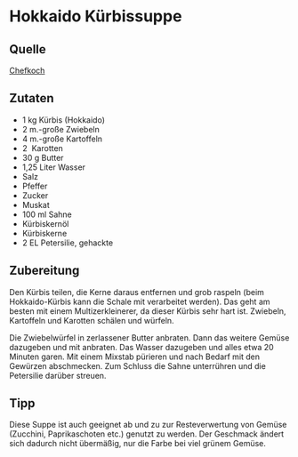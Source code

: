 # Hokkaido Kürbissuppe

## Quelle
[Chefkoch](https://www.chefkoch.de/rezepte/955491201155012/Hokkaido-Kuerbissuppe.html)

## Zutaten
- 1 kg Kürbis (Hokkaido) 
- 2 m.-große Zwiebeln
- 4 m.-große Kartoffeln
- 2  Karotten
- 30 g Butter 
- 1,25 Liter Wasser 
- Salz 
- Pfeffer 
- Zucker 
- Muskat 
- 100 ml Sahne 
- Kürbiskernöl
- Kürbiskerne
- 2 EL Petersilie, gehackte 


## Zubereitung
Den Kürbis teilen, die Kerne daraus entfernen und grob raspeln (beim Hokkaido-Kürbis kann die Schale mit verarbeitet werden).
Das geht am besten mit einem Multizerkleinerer, da dieser Kürbis sehr hart ist.
Zwiebeln, Kartoffeln und Karotten schälen und würfeln.

Die Zwiebelwürfel in zerlassener Butter anbraten.
Dann das weitere Gemüse dazugeben und mit anbraten.
Das Wasser dazugeben und alles etwa 20 Minuten garen.
Mit einem Mixstab pürieren und nach Bedarf mit den Gewürzen abschmecken.
Zum Schluss die Sahne unterrühren und die Petersilie darüber streuen.

## Tipp
Diese Suppe ist auch geeignet ab und zu zur Resteverwertung von Gemüse (Zucchini, Paprikaschoten etc.) genutzt zu werden.
Der Geschmack ändert sich dadurch nicht übermäßig, nur die Farbe bei viel grünem Gemüse.

